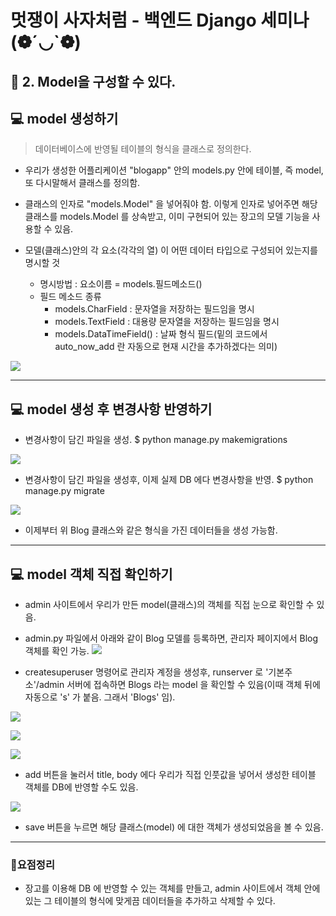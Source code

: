 # 멋쟁이 사자처럼 - 백엔드 Django 세미나 (❁´◡`❁)

## 📌 2. Model을 구성할 수 있다.

## 💻 model 생성하기 

> 데이터베이스에 반영될 테이블의 형식을 클래스로 정의한다.


- 우리가 생성한 어플리케이션  "blogapp" 안의 models.py 안에 테이블, 즉 model, 또 다시말해서 클래스를 정의함.

- 클래스의 인자로 "models.Model" 을 넣어줘야 함.
이렇게 인자로 넣어주면 해당 클래스를 models.Model 를 상속받고, 이미 구현되어 있는 장고의 모델 기능을 사용할 수 있음.

- 모델(클래스)안의 각 요소(각각의 열) 이 어떤 데이터 타입으로 구성되어 있는지를 명시할 것
   - 명시방법 : 요소이름 =  models.필드메소드()
   - 필드 메소드 종류
        - models.CharField : 문자열을 저장하는 필드임을 명시
        - models.TextField : 대용량 문자열을 저장하는 필드임을 명시
        - models.DataTimeField() : 날짜 형식 필드(밑의 코드에서 auto_now_add 란 자동으로 현재 시간을 추가하겠다는 의미)
   
![](https://velog.velcdn.com/images/msung99/post/b9343b28-dfe8-4421-969b-5d643eb57e4b/image.png)

---

## 💻 model 생성 후 변경사항 반영하기

- 변경사항이 담긴 파일을 생성.
$ python manage.py makemigrations

![](https://velog.velcdn.com/images/msung99/post/af7f51f6-757d-410c-8d79-3c37c5b7cbc6/image.png)

- 변경사항이 담긴 파일을 생성후, 이제 실제 DB 에다 변경사항을 반영.
$ python manage.py migrate

![](https://velog.velcdn.com/images/msung99/post/913b34ed-9882-458f-b10f-dd886177bb28/image.png)

- 이제부터 위 Blog 클래스와 같은 형식을 가진 데이터들을 생성 가능함.


---

## 💻 model 객체 직접 확인하기

- admin 사이트에서 우리가 만든 model(클래스)의 객체를 직접 눈으로 확인할 수 있음.

- admin.py 파일에서 아래와 같이 Blog 모델를 등록하면, 관리자 페이지에서 Blog 객체를 확인 가능.
![](https://velog.velcdn.com/images/msung99/post/e2fc763a-b7a9-4635-8118-498a9a94848c/image.png)

- createsuperuser 명령어로 관리자 계정을 생성후, runserver 로 '기본주소'/admin 서버에 접속하면 Blogs 라는 model 을 확인할 수 있음(이때 객체 뒤에 자동으로 's' 가 붙음. 그래서 'Blogs' 임).


![](https://velog.velcdn.com/images/msung99/post/8aab3cfc-d13e-4bac-9827-70a161a16f87/image.png)

![](https://velog.velcdn.com/images/msung99/post/281750bc-d7dc-431e-aa36-5173ae62cf68/image.png)


![](https://velog.velcdn.com/images/msung99/post/2a3aaa60-e6a9-4bc0-962b-17384b2dbbb1/image.png)

- add 버튼을 눌러서 title, body 에다 우리가 직접 인풋값을 넣어서 생성한 테이블 객체를 DB에 반영할 수도 있음.

![](https://velog.velcdn.com/images/msung99/post/06b77d5d-5f48-42c5-be5d-537dc4403366/image.png)

- save 버튼을 누르면 해당 클래스(model) 에 대한 객체가 생성되었음을 볼 수 있음.


---
### 🎁요점정리
- 장고를 이용해 DB 에 반영할 수 있는 객체를 만들고, admin 사이트에서 객체 안에 있는 그 테이블의 형식에 맞게끔 데이터들을 추가하고 삭제할 수 있다.